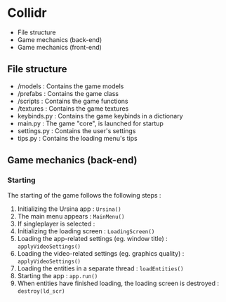 # Collidr
- File structure
- Game mechanics (back-end)
- Game mechanics (front-end)
## File structure
- /models : Contains the game models
- /prefabs : Contains the game class
- /scripts : Contains the game functions
- /textures : Contains the game textures
- keybinds.py : Contains the game keybinds in a dictionary
- main.py : The game "core", is launched for startup
- settings.py : Contains the user's settings
- tips.py : Contains the loading menu's tips

## Game mechanics (back-end)
### Starting
The starting of the game follows the following steps :
1. Initializing the Ursina app : ``Ursina()``
2. The main menu appears : ``MainMenu()``
3. If singleplayer is selected :
4. Initializing the loading screen : ``LoadingScreen()``   
5. Loading the app-related settings (eg. window title) : ``applyVideoSettings()``
6. Loading the video-related settings (eg. graphics quality) : ``applyVideoSettings()``
7. Loading the entities in a separate thread : ``loadEntities()``   
8. Starting the app : ``app.run()``
9. When entities have finished loading, the loading screen is destroyed : ``destroy(ld_scr)``
